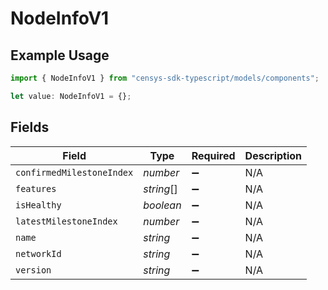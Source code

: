 # NodeInfoV1

## Example Usage

```typescript
import { NodeInfoV1 } from "censys-sdk-typescript/models/components";

let value: NodeInfoV1 = {};
```

## Fields

| Field                     | Type                      | Required                  | Description               |
| ------------------------- | ------------------------- | ------------------------- | ------------------------- |
| `confirmedMilestoneIndex` | *number*                  | :heavy_minus_sign:        | N/A                       |
| `features`                | *string*[]                | :heavy_minus_sign:        | N/A                       |
| `isHealthy`               | *boolean*                 | :heavy_minus_sign:        | N/A                       |
| `latestMilestoneIndex`    | *number*                  | :heavy_minus_sign:        | N/A                       |
| `name`                    | *string*                  | :heavy_minus_sign:        | N/A                       |
| `networkId`               | *string*                  | :heavy_minus_sign:        | N/A                       |
| `version`                 | *string*                  | :heavy_minus_sign:        | N/A                       |